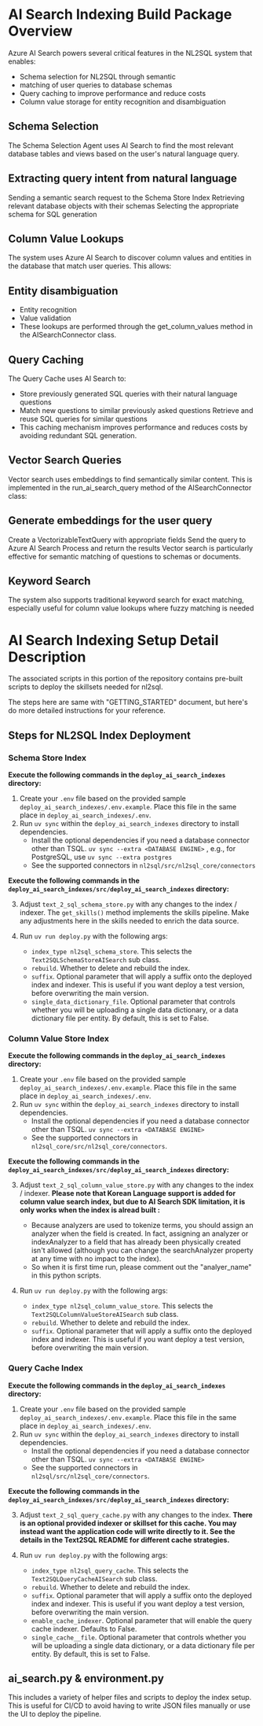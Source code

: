 # AI Search Indexing Build Package Overview
Azure AI Search powers several critical features in the NL2SQL system that enables:

- Schema selection for NL2SQL through semantic
- matching of user queries to database schemas
- Query caching to improve performance and reduce costs
- Column value storage for entity recognition and disambiguation

## Schema Selection
The Schema Selection Agent uses AI Search to find the most relevant database tables and views based on the user's natural language query. 

## Extracting query intent from natural language
Sending a semantic search request to the Schema Store Index
Retrieving relevant database objects with their schemas
Selecting the appropriate schema for SQL generation

## Column Value Lookups
The system uses Azure AI Search to discover column values and entities in the database that match user queries. This allows:

## Entity disambiguation
- Entity recognition
- Value validation
- These lookups are performed through the get_column_values method in the AISearchConnector class.

## Query Caching
The Query Cache uses AI Search to:

- Store previously generated SQL queries with their natural language questions
- Match new questions to similar previously asked questions
Retrieve and reuse SQL queries for similar questions
- This caching mechanism improves performance and reduces costs by avoiding redundant SQL generation.

## Vector Search Queries
Vector search uses embeddings to find semantically similar content. This is implemented in the run_ai_search_query method of the AISearchConnector class:

## Generate embeddings for the user query
Create a VectorizableTextQuery with appropriate fields
Send the query to Azure AI Search
Process and return the results
Vector search is particularly effective for semantic matching of questions to schemas or documents.

## Keyword Search
The system also supports traditional keyword search for exact matching, especially useful for column value lookups where fuzzy matching is needed

# AI Search Indexing Setup Detail Description

The associated scripts in this portion of the repository contains pre-built scripts to deploy the skillsets needed for nl2sql.

The steps here are same with "GETTING_STARTED" document, but here's do more detailed instructions for your reference. 

## Steps for NL2SQL Index Deployment 

### Schema Store Index

**Execute the following commands in the `deploy_ai_search_indexes` directory:**

1. Create your `.env` file based on the provided sample `deploy_ai_search_indexes/.env.example`. Place this file in the same place in `deploy_ai_search_indexes/.env`.
2. Run `uv sync` within the `deploy_ai_search_indexes` directory to install dependencies.
    - Install the optional dependencies if you need a database connector other than TSQL. `uv sync --extra <DATABASE ENGINE>` , e.g., for PostgreSQL, use `uv sync --extra postgres`
    - See the supported connectors in `nl2sql/src/nl2sql_core/connectors` 

**Execute the following commands in the `deploy_ai_search_indexes/src/deploy_ai_search_indexes` directory:**

3. Adjust `text_2_sql_schema_store.py` with any changes to the index / indexer. The `get_skills()` method implements the skills pipeline. Make any adjustments here in the skills needed to enrich the data source.
4. Run `uv run deploy.py` with the following args:

    - `index_type nl2sql_schema_store`. This selects the `Text2SQLSchemaStoreAISearch` sub class.
    - `rebuild`. Whether to delete and rebuild the index.
    - `suffix`. Optional parameter that will apply a suffix onto the deployed index and indexer. This is useful if you want deploy a test version, before overwriting the main version.
    - `single_data_dictionary_file`. Optional parameter that controls whether you will be uploading a single data dictionary, or a data dictionary file per entity. By default, this is set to False.

### Column Value Store Index

**Execute the following commands in the `deploy_ai_search_indexes` directory:**

1. Create your `.env` file based on the provided sample `deploy_ai_search_indexes/.env.example`. Place this file in the same place in `deploy_ai_search_indexes/.env`.
2. Run `uv sync` within the `deploy_ai_search_indexes` directory to install dependencies.
    - Install the optional dependencies if you need a database connector other than TSQL. `uv sync --extra <DATABASE ENGINE>`
    - See the supported connectors in `nl2sql_core/src/nl2sql_core/connectors`.

**Execute the following commands in the `deploy_ai_search_indexes/src/deploy_ai_search_indexes` directory:**

3. Adjust `text_2_sql_column_value_store.py` with any changes to the index / indexer.
**Please note that Korean Language support is added for column value search index, but due to AI Search SDK limitation, it is only works when the index is alread built :**
    - Because analyzers are used to tokenize terms, you should assign an analyzer when the field is created. In fact, assigning an analyzer or indexAnalyzer to a field that has already been physically created isn't allowed (although you can change the searchAnalyzer property at any time with no impact to the index).
    - So when it is first time run, please comment out the "analyer_name" in this python scripts.

5. Run `uv run deploy.py` with the following args:

    - `index_type nl2sql_column_value_store`. This selects the `Text2SQLColumnValueStoreAISearch` sub class.
    - `rebuild`. Whether to delete and rebuild the index.
    - `suffix`. Optional parameter that will apply a suffix onto the deployed index and indexer. This is useful if you want deploy a test version, before overwriting the main version.

### Query Cache Index

**Execute the following commands in the `deploy_ai_search_indexes` directory:**

1. Create your `.env` file based on the provided sample `deploy_ai_search_indexes/.env.example`. Place this file in the same place in `deploy_ai_search_indexes/.env`.
2. Run `uv sync` within the `deploy_ai_search_indexes` directory to install dependencies.
    - Install the optional dependencies if you need a database connector other than TSQL. `uv sync --extra <DATABASE ENGINE>`
    - See the supported connectors in `nl2sql/src/nl2sql_core/connectors`.

**Execute the following commands in the `deploy_ai_search_indexes/src/deploy_ai_search_indexes` directory:**

3. Adjust `text_2_sql_query_cache.py` with any changes to the index. **There is an optional provided indexer or skillset for this cache. You may instead want the application code will write directly to it. See the details in the Text2SQL README for different cache strategies.**
4. Run `uv run deploy.py` with the following args:

    - `index_type nl2sql_query_cache`. This selects the `Text2SQLQueryCacheAISearch` sub class.
    - `rebuild`. Whether to delete and rebuild the index.
    - `suffix`. Optional parameter that will apply a suffix onto the deployed index and indexer. This is useful if you want deploy a test version, before overwriting the main version.
    - `enable_cache_indexer`. Optional parameter that will enable the query cache indexer. Defaults to False.
    - `single_cache__file`. Optional parameter that controls whether you will be uploading a single data dictionary, or a data dictionary file per entity. By default, this is set to False.

## ai_search.py & environment.py

This includes a variety of helper files and scripts to deploy the index setup. This is useful for CI/CD to avoid having to write JSON files manually or use the UI to deploy the pipeline.
